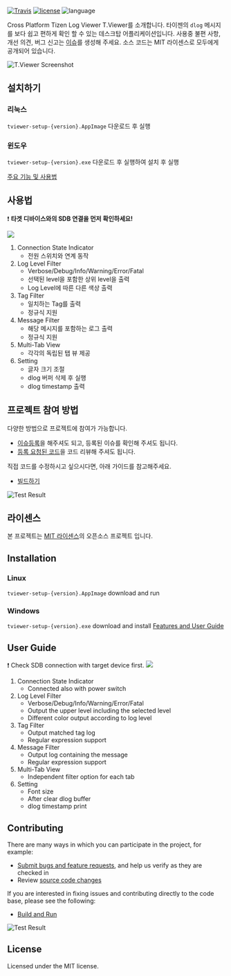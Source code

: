 [![Travis](https://travis-ci.org/msaltnet/T.Viewer.svg?branch=master&style=flat-square&colorB=green)](https://travis-ci.org/msaltnet/T.Viewer)
[![license](https://img.shields.io/github/license/msaltnet/T.Viewer.svg?style=flat-square)](https://github.com/msaltnet/T.Viewer/blob/master/LICENSE)
![language](https://img.shields.io/github/languages/top/msaltnet/T.Viewer.svg?style=flat-square&colorB=green)

Cross Platform Tizen Log Viewer T.Viewer를 소개합니다. 타이젠의 `dlog` 메시지를 보다 쉽고 편하게 확인 할 수 있는 데스크탑 어플리케이션입니다. 사용중 불편 사항, 개선 의견, 버그 신고는 [이슈](https://github.com/msaltnet/T.Viewer/issues)를 생성해 주세요. 소스 코드는 MIT 라이센스로 모두에게 공개되어 있습니다. 

![T.Viewer Screenshot](https://user-images.githubusercontent.com/9311990/89435285-a35fbb80-d77f-11ea-9b78-02d1e29a2390.PNG)

## 설치하기
### 리눅스
`tviewer-setup-{version}.AppImage` 다운로드 후 실행

### 윈도우
`tviewer-setup-{version}.exe` 다운로드 후 실행하여 설치 후 실행

[주요 기능 및 사용법](https://github.com/msaltnet/T.Viewer/wiki/%EC%A3%BC%EC%9A%94-%EA%B8%B0%EB%8A%A5-%EB%B0%8F-%EC%82%AC%EC%9A%A9%EB%B2%95)

## 사용법
❗ **타겟 디바이스와의 SDB 연결을 먼저 확인하세요!**

![](https://user-images.githubusercontent.com/9311990/89434866-0ac93b80-d77f-11ea-8edf-dcea680d6055.gif)

1. Connection State Indicator
   - 전원 스위치와 연계 동작
1. Log Level Filter
   - Verbose/Debug/Info/Warning/Error/Fatal
   - 선택된 level을 포함한 상위 level을 출력
   - Log Level에 따른 다른 색상 출력
1. Tag Filter
   - 일치하는 Tag를 출력
   - 정규식 지원
1. Message Filter
   - 해당 메시지를 포함하는 로그 출력
   - 정규식 지원
1. Multi-Tab View
   - 각각의 독립된 탭 뷰 제공
1. Setting
   - 글자 크기 조절
   - dlog 버퍼 삭제 후 실행
   - dlog timestamp 출력

## 프로젝트 참여 방법
다양한 방법으로 프로젝트에 참여가 가능합니다.
- [이슈등록](https://github.com/msaltnet/T.Viewer/issues)을 해주셔도 되고, 등록된 이슈를 확인해 주셔도 됩니다.
- [등록 요청된 코드](https://github.com/msaltnet/T.Viewer/pulls)을 코드 리뷰해 주셔도 됩니다.

직접 코드를 수정하시고 싶으시다면, 아래 가이드를 참고해주세요.
- [빌드하기](https://github.com/msaltnet/T.Viewer/wiki/%EB%B9%8C%EB%93%9C%ED%95%98%EA%B8%B0)

![Test Result](https://user-images.githubusercontent.com/9311990/89435160-77443a80-d77f-11ea-8b32-338b8bdfbc3d.PNG)

## 라이센스
본 프로젝트는 [MIT 라이센스](https://github.com/msaltnet/T.Viewer/blob/master/LICENSE)의 오픈소스 프로젝트 입니다.

## Installation
### Linux
`tviewer-setup-{version}.AppImage` download and run

### Windows
`tviewer-setup-{version}.exe` download and install
[Features and User Guide](https://github.com/msaltnet/T.Viewer/wiki/Features-and-User-Guide)

## User Guide
❗ Check SDB connection with target device first.
![](https://user-images.githubusercontent.com/9311990/89434866-0ac93b80-d77f-11ea-8edf-dcea680d6055.gif)

1. Connection State Indicator
   - Connected also with power switch
1. Log Level Filter
   - Verbose/Debug/Info/Warning/Error/Fatal
   - Output the upper level including the selected level
   - Different color output according to log level
1. Tag Filter
   - Output matched tag log
   - Regular expression support
1. Message Filter
   - Output log containing the message
   - Regular expression support
1. Multi-Tab View
   - Independent filter option for each tab
1. Setting
   - Font size
   - After clear dlog buffer
   - dlog timestamp print

## Contributing
There are many ways in which you can participate in the project, for example:

- [Submit bugs and feature requests](https://github.com/msaltnet/T.Viewer/issues), and help us verify as they are checked in
- Review [source code changes]((https://github.com/msaltnet/T.Viewer/pulls))

If you are interested in fixing issues and contributing directly to the code base, please see the following:
- [Build and Run](https://github.com/msaltnet/T.Viewer/wiki/Build-and-Run)

![Test Result](https://user-images.githubusercontent.com/9311990/89435160-77443a80-d77f-11ea-8b32-338b8bdfbc3d.PNG)

## License
Licensed under the MIT license.
